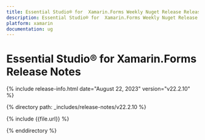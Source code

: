 ```yaml
---
title: Essential Studio® for  Xamarin.Forms Weekly Nuget Release Release Notes  
description: Essential Studio® for  Xamarin.Forms Weekly Nuget Release Release Notes  
platform: xamarin
documentation: ug
---
```


# Essential Studio® for  Xamarin.Forms  Release Notes  

{% include release-info.html date="August 22, 2023"  version="v22.2.10" %} 

{% directory path: _includes/release-notes/v22.2.10 %}

{% include {{file.url}} %}

{% enddirectory %}